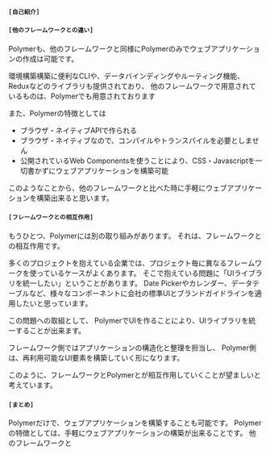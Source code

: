 #### `[自己紹介]`

#### `[他のフレームワークとの違い]`

Polymerも、他のフレームワークと同様にPolymerのみでウェブアプリケーションの作成は可能です。

環境構築構築に便利なCLIや、データバインディングやルーティング機能、Reduxなどのライブラリも提供されており、
他のフレームワークで用意されているものは、Polymerでも用意されております

また、Polymerの特徴としては

- ブラウザ・ネイティブAPIで作られる
- ブラウザ・ネイティブなので、コンパイルやトランスパイルを必要としません
- 公開されているWeb Componentsを使うことにより、CSS・Javascriptを一切書かずにウェブアプリケーションを構築可能

このようなことから、他のフレームワークと比べた時に手軽にウェブアプリケーションを構築出来ると思います。

#### `[フレームワークとの相互作用]`

もうひとつ、Polymerには別の取り組みがあります。
それは、フレームワークとの相互作用です。

多くのプロジェクトを抱えている企業では、プロジェクト毎に異なるフレームワークを使っているケースがよくあります。
そこで抱えている問題に「UIライブラリを統一したい」ということがあります。
Date Pickerやカレンダー、データテーブルなど、様々なコンポーネントに会社の標準UIとブランドガイドラインを適用したいと思っています。

この問題への取組として、
PolymerでUIを作ることにより、UIライブラリを統一することが出来ます。

フレームワーク側ではアプリケーションの構造化と整理を担当し、
Polymer側は、再利用可能なUI要素を構築していく形になります。

このように、フレームワークとPolymerとが相互作用していくことが望ましいと考えています。

#### `[まとめ]`

Polymerだけで、ウェブアプリケーションを構築することも可能です。
Polymerの特徴としては、手軽にウェブアプリケーションの構築が出来ることです。
他のフレームワークと
